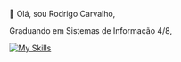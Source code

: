 👋 Olá, sou Rodrigo Carvalho,

Graduando em Sistemas de Informação 4/8,

[![My Skills](https://skillicons.dev/icons?i=next,react,tailwind,fastify,ts,postgres,docker)](https://skillicons.dev)
